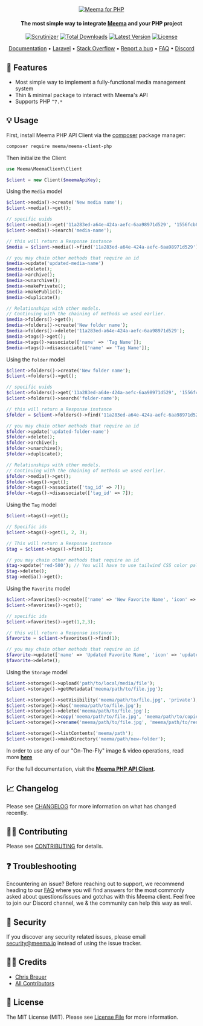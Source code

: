 <p align="center">
  <a href="https://meema.io">
    <img alt="Meema for PHP" src="https://raw.githubusercontent.com/meema/meemasearch-client-common/master/banners/php.png" >
  </a>

<h4 align="center">The most simple way to integrate <a href="https://meema.io" target="_blank">Meema</a> and your PHP project</h4>

<p align="center">
    <a href="https://scrutinizer-ci.com/g/meemalabs/meema-client-php/badges/quality-score.png?b=main"><img src="https://scrutinizer-ci.com/g/meemalabs/meema-client-php/badges/quality-score.png?b=main" alt="Scrutinizer" /></a>
    <a href="https://packagist.org/packages/meema/meema-client-php"><img src="https://poser.pugx.org/meema/meema-client-php/d/total.svg" alt="Total Downloads"></a>
    <a href="https://packagist.org/packages/meema/meema-client-php"><img src="https://poser.pugx.org/meema/meema-client-php/v/stable.svg" alt="Latest Version"></a>
    <a href="https://packagist.org/packages/meema/meema-client-php"><img src="https://poser.pugx.org/meema/meema-client-php/license.svg" alt="License"></a>
</p>

<p align="center">
    <a href="https://www.meema.com/doc/api-client/getting-started/install/php/" target="_blank">Documentation</a>  •
    <a href="https://github.com/meemalabs/laravel-meema" target="_blank">Laravel</a>  •
    <a href="http://stackoverflow.com/questions/tagged/meema" target="_blank">Stack Overflow</a>  •
    <a href="https://github.com/meemalabs/meema-client-php/issues" target="_blank">Report a bug</a>  •
    <a href="https://docs.meema.io" target="_blank">FAQ</a>  •
    <a href="https://discord.meema.io" target="_blank">Discord</a>
</p>

## 🐑 Features

- Most simple way to implement a fully-functional media management system
- Thin & minimal package to interact with Meema's API
- Supports PHP `^7.*`

## 💡 Usage

First, install Meema PHP API Client via the [composer](https://getcomposer.org/) package manager:

```bash
composer require meema/meema-client-php
```

Then initialize the Client

```php
use Meema\MeemaClient\Client

$client = new Client($meemaApiKey);
```
Using the `Media` model

```php
$client->media()->create('New media name');
$client->media()->get();

// specific uuids
$client->media()->get('11a283ed-a64e-424a-aefc-6aa98971d529', '1556fcb8-693e-4431-8b16-3b2b7bb8fcc7');
$client->media()->search('media-name');

// this will return a Response instance
$media = $client->media()->find('11a283ed-a64e-424a-aefc-6aa98971d529');

// you may chain other methods that require an id
$media->update('updated-media-name')
$media->delete();
$media->archive();
$media->unarchive();
$media->makePrivate();
$media->makePublic();
$media->duplicate();

// Relationships with other models.
// Continuing with the chaining of methods we used earlier.
$media->folders()->get();
$media->folders()->create('New folder name');
$media->folders()->delete('11a283ed-a64e-424a-aefc-6aa98971d529');
$media->tags()->get();
$media->tags()->associate(['name' => 'Tag Name']);
$media->tags()->disassociate(['name' => 'Tag Name']);
```

Using the `Folder` model

```php
$client->folders()->create('New folder name');
$client->folders()->get();

// specific uuids
$client->folders()->get('11a283ed-a64e-424a-aefc-6aa98971d529', '1556fcb8-693e-4431-8b16-3b2b7bb8fcc7');
$client->folders()->search('folder-name');

// this will return a Response instance
$folder = $client->folders()->find('11a283ed-a64e-424a-aefc-6aa98971d529');

// you may chain other methods that require an id
$folder->update('updated-folder-name')
$folder->delete();
$folder->archive();
$folder->unarchive();
$folder->duplicate();

// Relationships with other models.
// Continuing with the chaining of methods we used earlier.
$folder->media()->get();
$folder->tags()->get();
$folder->tags()->associate(['tag_id' => 7]);
$folder->tags()->disassociate(['tag_id' => 7]);
```

Using the `Tag` model

```php
$client->tags()->get();

// Specific ids
$client->tags()->get(1, 2, 3);

// This will return a Response instance
$tag = $client->tags()->find(1);

// you may chain other methods that require an id
$tag->update('red-500'); // You will have to use tailwind CSS color palletes.
$tag->delete();
$tag->media()->get();
```

Using the `Favorite` model

```php
$client->favorites()->create(['name' => 'New Favorite Name', 'icon' => 'favorite-icon']);
$client->favorites()->get();

// specific ids
$client->favorites()->get(1,2,3);

// this will return a Response instance
$favorite = $client->favorites()->find(1);

// you may chain other methods that require an id
$favorite->update(['name' => 'Updated Favorite Name', 'icon' => 'updated-favorite-icon']);
$favorite->delete();
```

Using the `Storage` model

```php
$client->storage()->upload('path/to/local/media/file'); 
$client->storage()->getMetadata('meema/path/to/file.jpg');

$client->storage()->setVisibility('meema/path/to/file.jpg', 'private'); // Or 'public'
$client->storage()->has('meema/path/to/file.jpg');
$client->storage()->delete('meema/path/to/file.jpg');
$client->storage()->copy('meema/path/to/file.jpg', 'meema/path/to/copied-file.jpg');
$client->storage()->rename('meema/path/to/file.jpg', 'meema/path/to/renamed-file.jpg');

$client->storage()->listContents('meema/path');
$client->storage()->makeDirectory('meema/path/new-folder');
```

In order to use any of our "On-The-Fly" image & video operations, read more **[here](https://docs.meema.io/on-the-fly)**

For the full documentation, visit the **[Meema PHP API Client](https://docs.meema.io/open-source/)**.

## 📈 Changelog

Please see [CHANGELOG](CHANGELOG.md) for more information on what has changed recently.

## 💪🏼 Contributing

Please see [CONTRIBUTING](CONTRIBUTING.md) for details.

## ❓ Troubleshooting

Encountering an issue? Before reaching out to support, we recommend heading to our [FAQ](https://docs.meema.io/) where you will find answers for the most commonly asked about questions/issues and gotchas with this Meema client. Feel free to join our Discord channel, we & the community can help this way as well.

## 🚨 Security

If you discover any security related issues, please email [security@meema.io](security@meema.io) instead of using the issue tracker.

## 🙏🏼 Credits

- [Chris Breuer](https://github.com/Chris1904)
- [All Contributors](../../contributors)

## 📄 License

The MIT License (MIT). Please see [License File](LICENSE.md) for more information.
